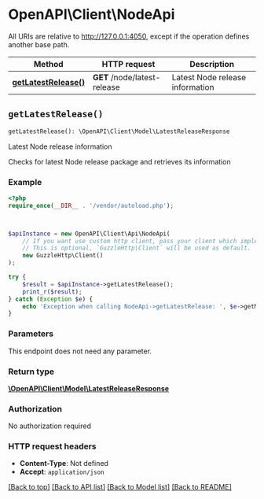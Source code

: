 # OpenAPI\Client\NodeApi

All URIs are relative to http://127.0.0.1:4050, except if the operation defines another base path.

| Method | HTTP request | Description |
| ------------- | ------------- | ------------- |
| [**getLatestRelease()**](NodeApi.md#getLatestRelease) | **GET** /node/latest-release | Latest Node release information |


## `getLatestRelease()`

```php
getLatestRelease(): \OpenAPI\Client\Model\LatestReleaseResponse
```

Latest Node release information

Checks for latest Node release package and retrieves its information

### Example

```php
<?php
require_once(__DIR__ . '/vendor/autoload.php');



$apiInstance = new OpenAPI\Client\Api\NodeApi(
    // If you want use custom http client, pass your client which implements `GuzzleHttp\ClientInterface`.
    // This is optional, `GuzzleHttp\Client` will be used as default.
    new GuzzleHttp\Client()
);

try {
    $result = $apiInstance->getLatestRelease();
    print_r($result);
} catch (Exception $e) {
    echo 'Exception when calling NodeApi->getLatestRelease: ', $e->getMessage(), PHP_EOL;
}
```

### Parameters

This endpoint does not need any parameter.

### Return type

[**\OpenAPI\Client\Model\LatestReleaseResponse**](../Model/LatestReleaseResponse.md)

### Authorization

No authorization required

### HTTP request headers

- **Content-Type**: Not defined
- **Accept**: `application/json`

[[Back to top]](#) [[Back to API list]](../../README.md#endpoints)
[[Back to Model list]](../../README.md#models)
[[Back to README]](../../README.md)
